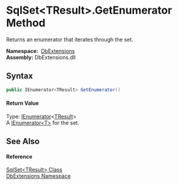 SqlSet&lt;TResult>.GetEnumerator Method
=======================================
Returns an enumerator that iterates through the set.

  **Namespace:**  [DbExtensions][1]  
  **Assembly:** DbExtensions.dll

Syntax
------

```csharp
public IEnumerator<TResult> GetEnumerator()
```

#### Return Value
Type: [IEnumerator][2]&lt;[TResult][3]>  
A [IEnumerator&lt;T>][2] for the set.

See Also
--------

#### Reference
[SqlSet&lt;TResult> Class][3]  
[DbExtensions Namespace][1]  

[1]: ../README.md
[2]: http://msdn.microsoft.com/en-us/library/78dfe2yb
[3]: README.md